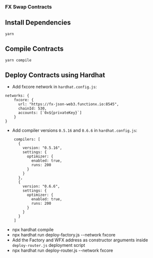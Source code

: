 ### FX Swap Contracts

## Install Dependencies
`yarn`

## Compile Contracts
`yarn compile`

## Deploy Contracts using Hardhat
- Add fxcore network in `hardhat.config.js`:
```
networks: {
    fxcore: {
      url: "https://fx-json-web3.functionx.io:8545",
      chainId: 530,
      accounts: [`0x${privateKey}`]    
    }
}
```
- Add compiler versions `0.5.16` and `0.6.6` in `hardhat.config.js`:
```
    compilers: [
      {
        version: "0.5.16",
        settings: {
          optimizer: {
            enabled: true,
            runs: 200
          }
        }
      },
      {
        version: "0.6.6",
        settings: {
          optimizer: {
            enabled: true,
            runs: 200
          }
        }
      }
    ]
```
- npx hardhat compile
- npx hardhat run deploy-factory.js --network fxcore
- Add the Factory and WFX address as constructor arguments inside `deploy-router.js` deployment script
- npx hardhat run deploy-router.js --network fxcore
